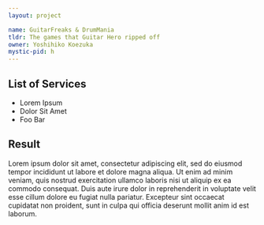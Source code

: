 ```yaml
---
layout: project

name: GuitarFreaks & DrumMania
tldr: The games that Guitar Hero ripped off
owner: Yoshihiko Koezuka
mystic-pid: h
---
```


## List of Services
  - Lorem Ipsum
  - Dolor Sit Amet
  - Foo Bar

## Result
Lorem ipsum dolor sit amet, consectetur adipiscing elit, sed do eiusmod tempor incididunt ut labore et dolore magna aliqua. Ut enim ad minim veniam, quis nostrud exercitation ullamco laboris nisi ut aliquip ex ea commodo consequat. Duis aute irure dolor in reprehenderit in voluptate velit esse cillum dolore eu fugiat nulla pariatur. Excepteur sint occaecat cupidatat non proident, sunt in culpa qui officia deserunt mollit anim id est laborum.
